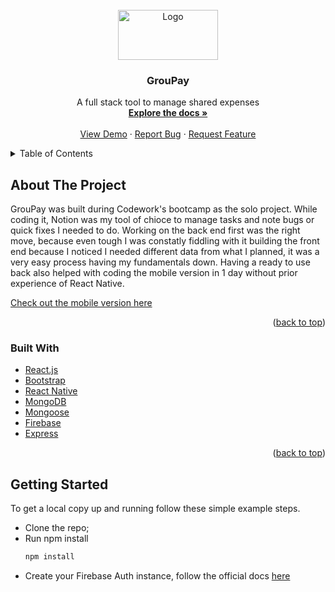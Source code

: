 <div id="top"></div>

<br />
<div align="center">
  <a href="https://github.com/Fav8/groupay">
    <img src="client/groupay-client/src/img/token_4.png" alt="Logo" width="160" height="80">
  </a>

<h3 align="center">GrouPay</h3>

  <p align="center">
    A full stack tool to manage shared expenses 
    <br />
    <a href="https://github.com/Fav8/groupay"><strong>Explore the docs »</strong></a>
    <br />
    <br />
    <a href="https://www.youtube.com/watch?v=1kLm0Uf5Gy8">View Demo</a>
    ·
    <a href="https://github.com/Fav8/groupay/issues">Report Bug</a>
    ·
    <a href="https://github.com/Fav8/groupay/issues">Request Feature</a>
  </p>
</div>



<!-- TABLE OF CONTENTS -->
<details>
  <summary>Table of Contents</summary>
  <ol>
    <li>
      <a href="#about-the-project">About The Project</a>
      <ul>
        <li><a href="#built-with">Built With</a></li>
      </ul>
    </li>
    <li>
      <a href="#getting-started">Getting Started</a>
    </li>
  </ol>
</details>



<!-- ABOUT THE PROJECT -->
## About The Project

GrouPay was built during Codework's bootcamp as the solo project.
While coding it, Notion was my tool of chioce to manage tasks and note bugs or quick fixes I needed to do.
Working on the back end first was the right move, because even tough I was constatly fiddling with it building the front end because I noticed I needed different data from what I planned, it was a very easy process having my fundamentals down.
Having a ready to use back also helped with coding the mobile version in 1 day without prior experience of React Native.

[Check out the mobile version here](https://github.com/Fav8/groupay_app)

<p align="right">(<a href="#top">back to top</a>)</p>



### Built With

* [React.js](https://reactjs.org/)
* [Bootstrap](https://getbootstrap.com)
* [React Native](https://reactnative.dev/)
* [MongoDB](https://www.mongodb.com/)
* [Mongoose](https://mongoosejs.com/)
* [Firebase](https://firebase.google.com/)
* [Express](https://expressjs.com/)

<p align="right">(<a href="#top">back to top</a>)</p>



<!-- GETTING STARTED -->
## Getting Started

To get a local copy up and running follow these simple example steps.
* Clone the repo;
* Run npm install
  ```sh
  npm install
  ```
 * Create your Firebase Auth instance, follow the official docs [here](https://firebase.google.com/)
